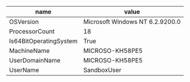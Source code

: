 | name                   | value                           |
|------------------------|---------------------------------|
| OSVersion              | Microsoft Windows NT 6.2.9200.0 |
| ProcessorCount         | 18                              |
| Is64BitOperatingSystem | True                            |
| MachineName            | MICROSO-KH58PE5                 |
| UserDomainName         | MICROSO-KH58PE5                 |
| UserName               | SandboxUser                     |
